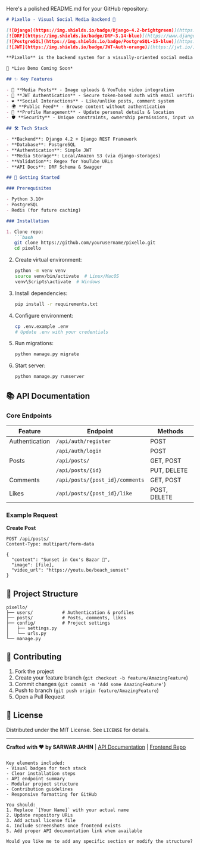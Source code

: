 ﻿Here's a polished README.md for your GitHub repository:

```markdown
# Pixello - Visual Social Media Backend 🌄

[![Django](https://img.shields.io/badge/Django-4.2-brightgreen)](https://www.djangoproject.com/)
[![DRF](https://img.shields.io/badge/DRF-3.14-blue)](https://www.django-rest-framework.org/)
[![PostgreSQL](https://img.shields.io/badge/PostgreSQL-15-blue)](https://www.postgresql.org/)
[![JWT](https://img.shields.io/badge/JWT-Auth-orange)](https://jwt.io/)

**Pixello** is the backend system for a visually-oriented social media platform where users share moments through images and videos. Built with Django REST Framework, it powers core social features while maintaining security and scalability.

🔗 *Live Demo Coming Soon*

## ✨ Key Features

- 📸 **Media Posts** - Image uploads & YouTube video integration
- 🔐 **JWT Authentication** - Secure token-based auth with email verification
- ❤️ **Social Interactions** - Like/unlike posts, comment system
- 🌍 **Public Feed** - Browse content without authentication
- 📱 **Profile Management** - Update personal details & location
- 🛡️ **Security** - Unique constraints, ownership permissions, input validation

## 🛠️ Tech Stack

- **Backend**: Django 4.2 + Django REST Framework
- **Database**: PostgreSQL
- **Authentication**: Simple JWT
- **Media Storage**: Local/Amazon S3 (via django-storages)
- **Validation**: Regex for YouTube URLs
- **API Docs**: DRF Schema & Swagger

## 🚀 Getting Started

### Prerequisites

- Python 3.10+
- PostgreSQL
- Redis (for future caching)

### Installation

1. Clone repo:
   ```bash
   git clone https://github.com/yourusername/pixello.git
   cd pixello
   ```

2. Create virtual environment:
   ```bash
   python -m venv venv
   source venv/bin/activate  # Linux/MacOS
   venv\Scripts\activate  # Windows
   ```

3. Install dependencies:
   ```bash
   pip install -r requirements.txt
   ```

4. Configure environment:
   ```bash
   cp .env.example .env
   # Update .env with your credentials
   ```

5. Run migrations:
   ```bash
   python manage.py migrate
   ```

6. Start server:
   ```bash
   python manage.py runserver
   ```

## 📚 API Documentation

### Core Endpoints

| Feature         | Endpoint                          | Methods     |
|-----------------|-----------------------------------|-------------|
| Authentication  | `/api/auth/register`              | POST        |
|                 | `/api/auth/login`                 | POST        |
| Posts           | `/api/posts/`                     | GET, POST   |
|                 | `/api/posts/{id}`                 | PUT, DELETE |
| Comments        | `/api/posts/{post_id}/comments`   | GET, POST   |
| Likes           | `/api/posts/{post_id}/like`       | POST, DELETE|

### Example Request

**Create Post**
```http
POST /api/posts/
Content-Type: multipart/form-data

{
  "content": "Sunset in Cox's Bazar 🌅",
  "image": [file],
  "video_url": "https://youtu.be/beach_sunset"
}
```

## 🔧 Project Structure

```
pixello/
├── users/           # Authentication & profiles
├── posts/           # Posts, comments, likes
├── config/          # Project settings
│   ├── settings.py
│   └── urls.py
└── manage.py
```

## 🤝 Contributing

1. Fork the project
2. Create your feature branch (`git checkout -b feature/AmazingFeature`)
3. Commit changes (`git commit -m 'Add some AmazingFeature'`)
4. Push to branch (`git push origin feature/AmazingFeature`)
5. Open a Pull Request

## 📜 License

Distributed under the MIT License. See `LICENSE` for details.

---

**Crafted with ❤️ by SARWAR JAHIN** | [API Documentation](#) | [Frontend Repo](#)
```

Key elements included:
- Visual badges for tech stack
- Clear installation steps
- API endpoint summary
- Modular project structure
- Contribution guidelines
- Responsive formatting for GitHub

You should:
1. Replace `[Your Name]` with your actual name
2. Update repository URLs
3. Add actual license file
4. Include screenshots once frontend exists
5. Add proper API documentation link when available

Would you like me to add any specific section or modify the structure?
